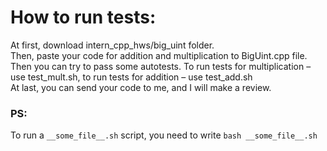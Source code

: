# How to run tests:

At first, download intern_cpp_hws/big_uint folder. \
Then, paste your code for addition and multiplication to BigUint.cpp file. \
Then you can try to pass some autotests. To run tests for multiplication – use test_mult.sh, to run tests for addition – use test_add.sh \
At last, you can send your code to me, and I will make a review. 

### PS:

To run a `__some_file__.sh` script, you need to write
`bash __some_file__.sh`
